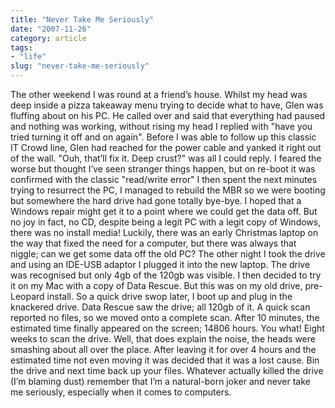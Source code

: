 ```yaml
---
title: "Never Take Me Seriously"
date: "2007-11-26"
category: article
tags:
- "life"
slug: "never-take-me-seriously"
---
```


The other weekend I was round at a friend’s house. Whilst my head was deep inside a pizza takeaway menu trying to decide what to have, Glen was fluffing about on his PC. He called over and said that everything had paused and nothing was working, without rising my head I replied with "have you tried turning it off and on again". Before I was able to follow up this classic IT Crowd line, Glen had reached for the power cable and yanked it right out of the wall. "Ouh, that’ll fix it. Deep crust?" was all I could reply. I feared the worse but thought I’ve seen stranger things happen, but on re-boot it was confirmed with the classic "read/write error" I then spent the next minutes trying to resurrect the PC, I managed to rebuild the MBR so we were booting but somewhere the hard drive had gone totally bye-bye. I hoped that a Windows repair might get it to a point where we could get the data off. But no joy in fact, no CD, despite being a legit PC with a legit copy of Windows, there was no install media! Luckily, there was an early Christmas laptop on the way that fixed the need for a computer, but there was always that niggle; can we get some data off the old PC? The other night I took the drive and using an IDE-USB adaptor I plugged it into the new laptop. The drive was recognised but only 4gb of the 120gb was visible. I then decided to try it on my Mac with a copy of Data Rescue. But this was on my old drive, pre-Leopard install. So a quick drive swop later, I boot up and plug in the knackered drive. Data Rescue saw the drive; all 120gb of it. A quick scan reported no files, so we moved onto a complete scan. After 10 minutes, the estimated time finally appeared on the screen; 14806 hours. You what! Eight weeks to scan the drive. Well, that does explain the noise, the heads were smashing about all over the place. After leaving it for over 4 hours and the estimated time not even moving it was decided that it was a lost cause. Bin the drive and next time back up your files. Whatever actually killed the drive (I’m blaming dust) remember that I’m a natural-born joker and never take me seriously, especially when it comes to computers.
